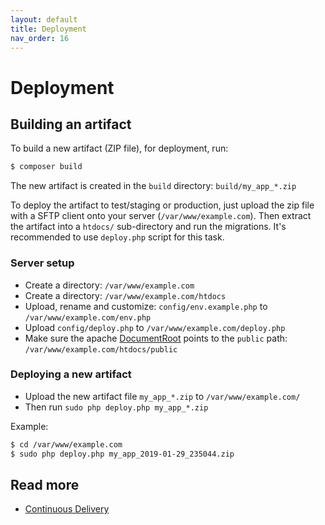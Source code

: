 ```yaml
---
layout: default
title: Deployment
nav_order: 16
---
```


# Deployment

## Building an artifact

To build a new artifact (ZIP file), for deployment, run:

``` bash
$ composer build
```

The new artifact is created in the `build` directory: `build/my_app_*.zip`

To deploy the artifact to test/staging or production, just upload
the zip file with a SFTP client onto your server (`/var/www/example.com`).
Then extract the artifact into a `htdocs/` sub-directory and run the migrations. 
It's recommended to use `deploy.php` script for this task.

### Server setup

* Create a directory: `/var/www/example.com`
* Create a directory: `/var/www/example.com/htdocs`
* Upload, rename and customize: `config/env.example.php` to `/var/www/example.com/env.php`
* Upload `config/deploy.php` to `/var/www/example.com/deploy.php`
* Make sure the apache [DocumentRoot](https://httpd.apache.org/docs/2.4/en/mod/core.html#documentroot) points to the `public` path: `/var/www/example.com/htdocs/public`

### Deploying a new artifact

* Upload the new artifact file `my_app_*.zip` to `/var/www/example.com/`
* Then run `sudo php deploy.php my_app_*.zip`

Example:

```bash
$ cd /var/www/example.com
$ sudo php deploy.php my_app_2019-01-29_235044.zip
```

## Read more

* [Continuous Delivery](https://www.amazon.de/dp/B003YMNVC0)
